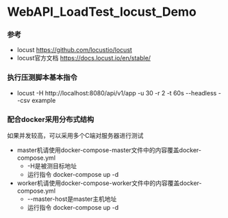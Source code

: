 # WebAPI_LoadTest_locust_Demo

### 参考

- locust https://github.com/locustio/locust
- locust官方文档 https://docs.locust.io/en/stable/

### 执行压测脚本基本指令

- locust -H http://localhost:8080/api/v1/app -u 30 -r 2 -t 60s --headless --csv example

### 配合docker采用分布式结构

如果并发较高，可以采用多个C端对服务器进行测试

- master机请使用docker-compose-master文件中的内容覆盖docker-compose.yml
  - -H是被测目标地址
  - 运行指令 docker-compose up -d
- worker机请使用docker-compose-worker文件中的内容覆盖docker-compose.yml
  - --master-host是master主机地址
  - 运行指令 docker-compose up -d

